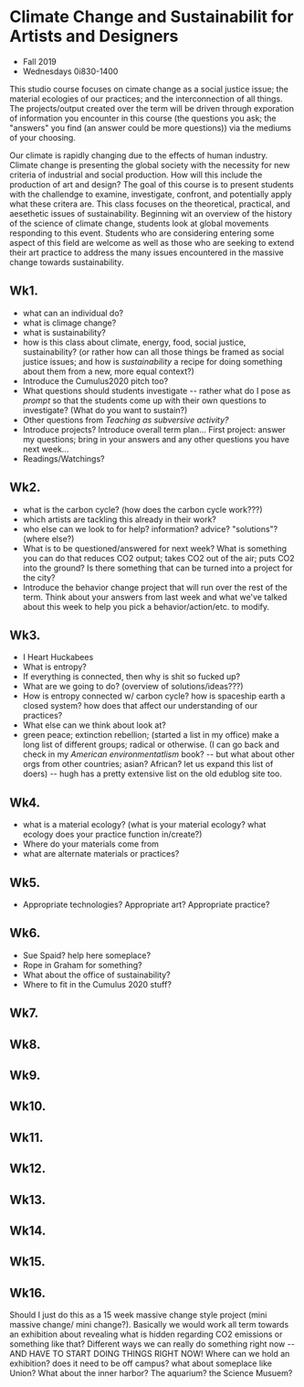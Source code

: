 # Climate Change and Sustainabilit for Artists and Designers

- Fall 2019
- Wednesdays 0i830-1400

This studio course focuses on cimate change as a social justice issue; the material ecologies of our practices; and the interconnection of all things. The projects/output created over the term will be driven through exporation of information you encounter in this course (the questions you ask; the "answers" you find (an answer could be more questions)) via the mediums of your choosing.

Our climate is rapidly changing due to the effects of human industry. Climate change is presenting the global society with the necessity for new criteria of industrial and social production. How will this include the production of art and design? The goal of this course is to present students with the challendge to examine, investigate, confront, and potentially apply what these critera are. This class focuses on the theoretical, practical, and aesethetic issues of sustainability. Beginning wit an overview of the history of the science of climate change, students look at global movements responding to this event. Students who are considering entering some aspect of this field are welcome as well as those who are seeking to extend their art practice to address the many issues encountered in the massive change towards sustainability.

## Wk1.
- what can an individual do?
- what is climage change?
- what is sustainability?
- how is this class about climate, energy, food, social justice, sustainability? (or rather how can all those things be framed as social justice issues; and how is _sustainability_ a recipe for doing something about them from a new, more equal context?)
- Introduce the Cumulus2020 pitch too?
- What questions should students investigate -- rather what do I pose as _prompt_ so that the students come up with their own questions to investigate? (What do you want to sustain?)
- Other questions from _Teaching as subversive activity?_
- Introduce projects? Introduce overall term plan... First project: answer my questions; bring in your answers and any other questions you have next week...
- Readings/Watchings?

## Wk2. 
- what is the carbon cycle? (how does the carbon cycle work???)
- which artists are tackling this already in their work?
- who else can we look to for help? information? advice? "solutions"? (where else?)
- What is to be questioned/answered for next week? What is something you can do that reduces CO2 output; takes CO2 out of the air; puts CO2 into the ground? Is there something that can be turned into a project for the city?
- Introduce the behavior change project that will run over the rest of the term. Think about your answers from last week and what we've talked about this week to help you pick a behavior/action/etc. to modify.

## Wk3.
- I Heart Huckabees
- What is entropy?
- If everything is connected, then why is shit so fucked up?
- What are we going to do? (overview of solutions/ideas???)
- How is entropy connected w/ carbon cycle? how is spaceship earth a closed system? how does that affect our understanding of our practices?
- What else can we think about look at?
- green peace; extinction rebellion; (started a list in my office) make a long list of different groups; radical or otherwise. (I can go back and check in my _American environmentatlism_ book? -- but what about other orgs from other countries; asian? African? let us expand this list of doers) -- hugh has a pretty extensive list on the old edublog site too.

## Wk4.
- what is a material ecology? (what is your material ecology? what ecology does your practice function in/create?)
- Where do your materials come from
- what are alternate materials or practices?

## Wk5.
- Appropriate technologies? Appropriate art? Appropriate practice?

## Wk6.
- Sue Spaid? help here someplace?
- Rope in Graham for something?
- What about the office of sustainability?
- Where to fit in the Cumulus 2020 stuff?

## Wk7.
## Wk8.
## Wk9.
## Wk10.
## Wk11.
## Wk12.
## Wk13.
## Wk14.
## Wk15.
## Wk16.

Should I just do this as a 15 week massive change style project (mini massive change/ mini change?). Basically we would work all term towards an exhibition about revealing what is hidden regarding CO2 emissions or something like that? Different ways we can really do something right now -- AND HAVE TO START DOING THINGS RIGHT NOW! Where can we hold an exhibition? does it need to be off campus? what about someplace like Union? What about the inner harbor? The aquarium? the Science Musuem?
